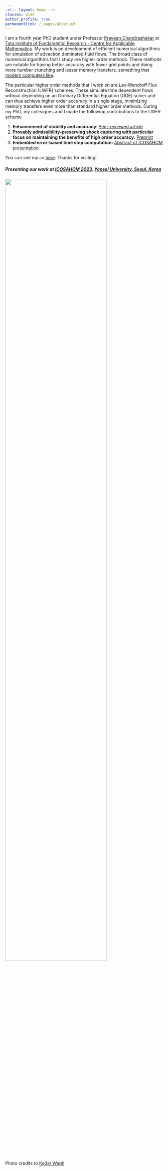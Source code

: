 ```yaml
---
-<!-- layout: home -->
classes: wide
author_profile: true
permanentlink: /_pages/about.md
---
```

I am a fourth year PhD student under Professor [Praveen Chandrashekar](https://cpraveen.github.io) at [Tata Institute of Fundamental Research - Centre for Applicable Mathematics](https://www.math.tifrbng.res.in/). My work is on development of efficient numerical algorithms for simulation of advection dominated fluid flows. The broad class of numerical algorithms that I study are higher order methods. These methods are notable for having better accuracy with fewer grid points and doing more number crunching and lesser memory transfers, something that [modern computers like](https://www.sciencedirect.com/science/article/pii/S0010465514002549).

The particular higher order methods that I work on are Lax-Wendroff Flux Reconstruction (LWFR) schemes. These simulate time dependent flows without depending on an Ordinary Differential Equation (ODE) solver and can thus achieve higher order accuracy in a single stage, minimizing memory transfers even more than standard higher order methods. During my PhD, my colleagues and I made the following contributions to the LWFR scheme
1. **Enhancement of stability and accuracy**: [Peer-reviewed article](https://www.sciencedirect.com/science/article/pii/S0021999122004855)
2. **Provably admissibility-preserving shock capturing with particular focus on maintaining the benefits of high order accuracy:**  [Preprint](https://arxiv.org/abs/2305.10781)
3. **Embedded error-based time step computation:**  [Abstract of ICOSAHOM presentation](https://sigongji.icosahom2023.org/wp/SessionPaperList.asp?code=2C3)

You can see my cv [here](cv.pdf). Thanks for visiting!
##### Presenting our work at [ICOSAHOM 2023](https://icosahom2023.org/), [Yonsei University, Seoul, Korea](https://www.yonsei.ac.kr/en_sc/index.jsp)
<img src="assets/icosahom.png" width="80%"/>

Photo credits to [Kedar Wagh](https://kedarswagh.github.io/)
